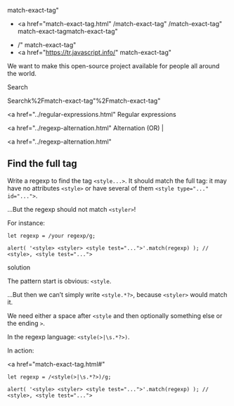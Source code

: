 match-exact-tag"

- <a href="match-exact-tag.html"
  /match-exact-tag"
  /match-exact-tag"
  match-exact-tagmatch-exact-tag"

<!-- -->

- /"
  match-exact-tag"
- <a href="https://tr.javascript.info/"
  match-exact-tag"

We want to make this open-source project available for people all around the world.

Search

Searchk%2Fmatch-exact-tag"%2Fmatch-exact-tag" </a>

<a href="../regular-expressions.html" Regular expressions</span></a>

<a href="../regexp-alternation.html" Alternation (OR) |</span></a>

<a href="../regexp-alternation.html"

## Find the full tag

Write a regexp to find the tag `<style...>`. It should match the full tag: it may have no attributes `<style>` or have several of them `<style type="..." id="...">`.

…But the regexp should not match `<styler>`!

For instance:

    let regexp = /your regexp/g;

    alert( '<style> <styler> <style test="...">'.match(regexp) ); // <style>, <style test="...">

solution

The pattern start is obvious: `<style`.

…But then we can’t simply write `<style.*?>`, because `<styler>` would match it.

We need either a space after `<style` and then optionally something else or the ending `>`.

In the regexp language: `<style(>|\s.*?>)`.

In action:

<a href="match-exact-tag.html#"
<a href="match-exact-tag.html#" class="toolbar__button toolbar__button_edit" title="open in sandbox"></a>

    let regexp = /<style(>|\s.*?>)/g;

    alert( '<style> <styler> <style test="...">'.match(regexp) ); // <style>, <style test="...">
